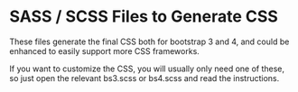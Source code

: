 # SASS / SCSS Files to Generate CSS

These files generate the final CSS both for bootstrap 3 and 4,
and could be enhanced to easily support more CSS frameworks.

If you want to customize the CSS, you will usually only need one of these,
so just open the relevant bs3.scss or bs4.scss and read the instructions.